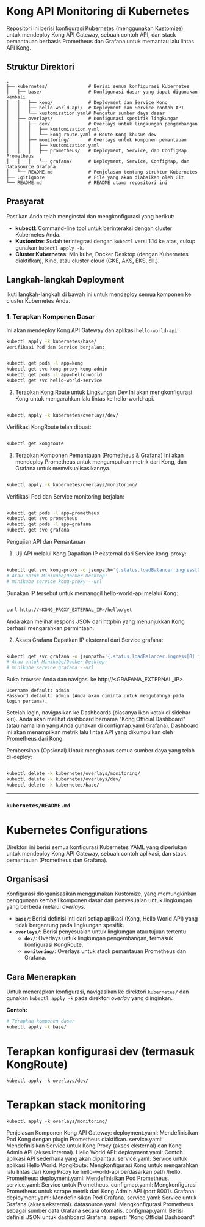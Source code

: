 # Kong API Monitoring di Kubernetes

Repositori ini berisi konfigurasi Kubernetes (menggunakan Kustomize) untuk mendeploy Kong API Gateway, sebuah contoh API, dan stack pemantauan berbasis Prometheus dan Grafana untuk memantau lalu lintas API Kong.

## Struktur Direktori
```
.
├── kubernetes/               # Berisi semua konfigurasi Kubernetes
│   ├── base/                 # Konfigurasi dasar yang dapat digunakan kembali
│   │   ├── kong/             # Deployment dan Service Kong
│   │   ├── hello-world-api/  # Deployment dan Service contoh API
│   │   └── kustomization.yaml# Mengatur sumber daya dasar
│   ├── overlays/             # Konfigurasi spesifik lingkungan
│   │   ├── dev/              # Overlays untuk lingkungan pengembangan
│   │   │   ├── kustomization.yaml
│   │   │   └── kong-route.yaml # Route Kong khusus dev
│   │   ├── monitoring/       # Overlays untuk komponen pemantauan
│   │   │   ├── kustomization.yaml
│   │   │   ├── prometheus/   # Deployment, Service, dan ConfigMap Prometheus
│   │   │   └── grafana/      # Deployment, Service, ConfigMap, dan Datasource Grafana
│   └── README.md             # Penjelasan tentang struktur Kubernetes
├── .gitignore                # File yang akan diabaikan oleh Git
└── README.md                 # README utama repositori ini
```

## Prasyarat

Pastikan Anda telah menginstal dan mengkonfigurasi yang berikut:

* **kubectl**: Command-line tool untuk berinteraksi dengan cluster Kubernetes Anda.
* **Kustomize**: Sudah terintegrasi dengan `kubectl` versi 1.14 ke atas, cukup gunakan `kubectl apply -k`.
* **Cluster Kubernetes**: Minikube, Docker Desktop (dengan Kubernetes diaktifkan), Kind, atau cluster cloud (GKE, AKS, EKS, dll.).

## Langkah-langkah Deployment

Ikuti langkah-langkah di bawah ini untuk mendeploy semua komponen ke cluster Kubernetes Anda.

### 1. Terapkan Komponen Dasar

Ini akan mendeploy Kong API Gateway dan aplikasi `hello-world-api`.

```bash
kubectl apply -k kubernetes/base/
Verifikasi Pod dan Service berjalan:
```

```Bash

kubectl get pods -l app=kong
kubectl get svc kong-proxy kong-admin
kubectl get pods -l app=hello-world
kubectl get svc hello-world-service
```

2. Terapkan Kong Route untuk Lingkungan Dev
Ini akan mengkonfigurasi Kong untuk mengarahkan lalu lintas ke hello-world-api.

```Bash

kubectl apply -k kubernetes/overlays/dev/
```
Verifikasi KongRoute telah dibuat:

```Bash

kubectl get kongroute
```
3. Terapkan Komponen Pemantauan (Prometheus & Grafana)
Ini akan mendeploy Prometheus untuk mengumpulkan metrik dari Kong, dan Grafana untuk memvisualisasikannya.

```Bash

kubectl apply -k kubernetes/overlays/monitoring/
```

Verifikasi Pod dan Service monitoring berjalan:


```Bash

kubectl get pods -l app=prometheus
kubectl get svc prometheus
kubectl get pods -l app=grafana
kubectl get svc grafana
```

Pengujian API dan Pemantauan
1. Uji API melalui Kong
Dapatkan IP eksternal dari Service kong-proxy:

```Bash

kubectl get svc kong-proxy -o jsonpath='{.status.loadBalancer.ingress[0].ip}'
# Atau untuk Minikube/Docker Desktop:
# minikube service kong-proxy --url
```
Gunakan IP tersebut untuk memanggil hello-world-api melalui Kong:


```Bash

curl http://<KONG_PROXY_EXTERNAL_IP>/hello/get
```
Anda akan melihat respons JSON dari httpbin yang menunjukkan Kong berhasil mengarahkan permintaan.


2. Akses Grafana
Dapatkan IP eksternal dari Service grafana:

```Bash

kubectl get svc grafana -o jsonpath='{.status.loadBalancer.ingress[0].ip}'
# Atau untuk Minikube/Docker Desktop:
# minikube service grafana --url
```
Buka browser Anda dan navigasi ke http://<GRAFANA_EXTERNAL_IP>.

```
Username default: admin
Password default: admin (Anda akan diminta untuk mengubahnya pada login pertama).
```
Setelah login, navigasikan ke Dashboards (biasanya ikon kotak di sidebar kiri). Anda akan melihat dashboard bernama "Kong Official Dashboard" (atau nama lain yang Anda gunakan di configmap.yaml Grafana). Dashboard ini akan menampilkan metrik lalu lintas API yang dikumpulkan oleh Prometheus dari Kong.

Pembersihan (Opsional)
Untuk menghapus semua sumber daya yang telah di-deploy:

```Bash

kubectl delete -k kubernetes/overlays/monitoring/
kubectl delete -k kubernetes/overlays/dev/
kubectl delete -k kubernetes/base/
```
---

### `kubernetes/README.md`

# Kubernetes Configurations

Direktori ini berisi semua konfigurasi Kubernetes YAML yang diperlukan untuk mendeploy Kong API Gateway, sebuah contoh aplikasi, dan stack pemantauan (Prometheus dan Grafana).

## Organisasi

Konfigurasi diorganisasikan menggunakan Kustomize, yang memungkinkan penggunaan kembali komponen dasar dan penyesuaian untuk lingkungan yang berbeda melalui *overlays*.

-   **`base/`**: Berisi definisi inti dari setiap aplikasi (Kong, Hello World API) yang tidak bergantung pada lingkungan spesifik.
-   **`overlays/`**: Berisi penyesuaian untuk lingkungan atau tujuan tertentu.
    -   **`dev/`**: Overlays untuk lingkungan pengembangan, termasuk konfigurasi KongRoute.
    -   **`monitoring/`**: Overlays untuk stack pemantauan Prometheus dan Grafana.

## Cara Menerapkan

Untuk menerapkan konfigurasi, navigasikan ke direktori `kubernetes/` dan gunakan `kubectl apply -k` pada direktori *overlay* yang diinginkan.

**Contoh:**

```bash
# Terapkan komponen dasar
kubectl apply -k base/
```

# Terapkan konfigurasi dev (termasuk KongRoute)
```
kubectl apply -k overlays/dev/
```

# Terapkan stack monitoring
```
kubectl apply -k overlays/monitoring/
```

Penjelasan Komponen
Kong API Gateway:
deployment.yaml: Mendefinisikan Pod Kong dengan plugin Prometheus diaktifkan.
service.yaml: Mendefinisikan Service untuk Kong Proxy (akses eksternal) dan Kong Admin API (akses internal).
Hello World API:
deployment.yaml: Contoh aplikasi API sederhana yang akan dipantau.
service.yaml: Service untuk aplikasi Hello World.
KongRoute: Mengkonfigurasi Kong untuk mengarahkan lalu lintas dari Kong Proxy ke hello-world-api berdasarkan path /hello.
Prometheus:
deployment.yaml: Mendefinisikan Pod Prometheus.
service.yaml: Service untuk Prometheus.
configmap.yaml: Mengkonfigurasi Prometheus untuk scrape metrik dari Kong Admin API (port 8001).
Grafana:
deployment.yaml: Mendefinisikan Pod Grafana.
service.yaml: Service untuk Grafana (akses eksternal).
datasource.yaml: Mengkonfigurasi Prometheus sebagai sumber data Grafana secara otomatis.
configmap.yaml: Berisi definisi JSON untuk dashboard Grafana, seperti "Kong Official Dashboard".
